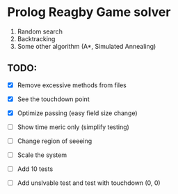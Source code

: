 # Prolog Reagby Game solver

1. Random search
2. Backtracking
3. Some other algorithm (A*, Simulated Annealing)

## TODO:

- [x] Remove excessive methods from files
- [x] See the touchdown point
- [x] Optimize passing (easy field size change)
- [ ] Show time meric only (simplify testing)
- [ ] Change region of seeeing
- [ ] Scale the system
- [ ] Add 10 tests
- [ ] Add unslvable test and test with touchdown (0, 0)

